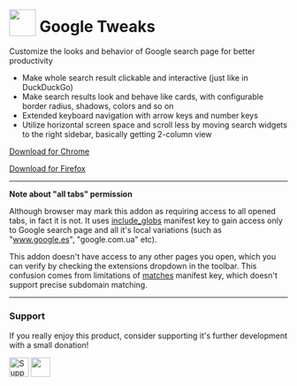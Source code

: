 # <sub><img src="./icons/google-tiles-new-icon-48.png" height="48" width="48"></sub> Google Tweaks

Customize the looks and behavior of Google search page for better productivity

* Make whole search result clickable and interactive (just like in DuckDuckGo)
* Make search results look and behave like cards, with configurable border radius, shadows, colors and so on
* Extended keyboard navigation with arrow keys and number keys
* Utilize horizontal screen space and scroll less by moving search widgets to the right sidebar, basically getting 2-column view

<a href="https://chrome.google.com/webstore/detail/google-tiles/cjbgjibpaopnjfbhipjfckeodbaednbg">Download for Chrome</a>


<a href="https://addons.mozilla.orgfirefox/addon/google-tiles/">Download for Firefox</a>


---

<strong>Note about "all tabs" permission</strong>

Although browser may mark this addon as requiring access to all opened tabs, in fact it is not. It uses <a href="https://developer.mozilla.org/en-US/docs/Mozilla/Add-ons/WebExtensions/manifest.json/content_scripts#include_globs">include_globs</a> manifest key to gain access only to Google search page and all it's local variations (such as "www.google.es", "google.com.ua" etc). 

This addon doesn't have access to any other pages you open, which you can verify by checking the extensions dropdown in the toolbar. This confusion comes from limitations of <a href="https://developer.mozilla.org/en-US/docs/Mozilla/Add-ons/WebExtensions/manifest.json/content_scripts#matches">matches</a> manifest key, which doesn't support precise subdomain matching.

---

### Support
If you really enjoy this product, consider supporting it's further development with a small donation! 

<a href="https://ko-fi.com/emvaized"><img src="https://user-images.githubusercontent.com/7586345/125668092-55af2a45-aa7d-4795-93ed-de0a9a2828c5.png" alt="Support on Ko-fi" height="35"></a>    <a href="https://www.paypal.com/donate/?business=2KDNGXNUVZW7N&no_recurring=0&currency_code=USD"><img src="https://www.paypalobjects.com/en_US/DK/i/btn/btn_donateCC_LG.gif" height="35"/></a> 
